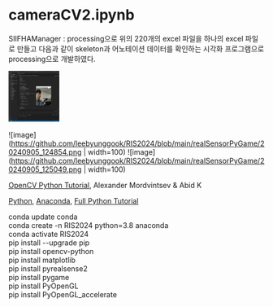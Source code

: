 # cameraCV2.ipynb

SIIFHAManager : processing으로 위의 220개의 excel 파일을 하나의 excel 파일로 만들고 다음과 같이 skeleton과 어노테이션 데이터를 확인하는 시각화 프로그램으로 processing으로 개발하였다. 

<img src="https://github.com/leebyunggook/RIS2024/blob/main/realSensorPyGame/20240905_124854.png" width="100" height="100">

![image](https://github.com/leebyunggook/RIS2024/blob/main/realSensorPyGame/20240905_124854.png | width=100)
![image](https://github.com/leebyunggook/RIS2024/blob/main/realSensorPyGame/20240905_125049.png | width=100)

[OpenCV Python Tutorial](https://opencv24-python-tutorials.readthedocs.io/_/downloads/en/stable/pdf/), Alexander Mordvintsev & Abid K <br>

[Python](https://www.python.org/), [Anaconda](https://www.anaconda.com/), [Full Python Tutorial](https://drive.google.com/open?id=1eWCa8n5kukfqEwhwYCbY-U_8deloT6Pg) 

conda update conda<br>
conda create -n RIS2024 python=3.8 anaconda<br>
conda activate RIS2024<br>
pip install --upgrade pip<br>
pip install opencv-python<br>
pip install matplotlib<br>
pip install pyrealsense2<br>
pip install pygame<br>
pip install PyOpenGL<br>
pip install PyOpenGL_accelerate<br>


